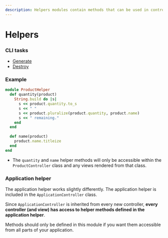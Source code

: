 ```yaml
---
description: Helpers modules contain methods that can be used in controllers and views.
---
```


# Helpers

### CLI tasks

* [Generate](../cli/generate/helper.md)
* [Destroy](../cli/destroy/helper.md)

### Example

```ruby
module ProductHelper
  def quantity(product)
    String.build do |s|
      s << product.quantity.to_s
      s << " "
      s << product.pluralize(product.quantity, product.name)
      s << " remaining."
    end
  end
  
  def name(product)
    product.name.titleize
  end
end
```

* The `quantity` and `name` helper methods will only be accessible within the `ProductController` class and any views rendered from that class.

### Application helper

The application helper works slightly differently. The application helper is included in the `ApplicationController` class. 

Since `ApplicationController` is inherited from every new controller, **every controller \(and view\) has access to helper methods defined in the application helper**.

Methods should only be defined in this module if you want them accessible from all parts of your application.

